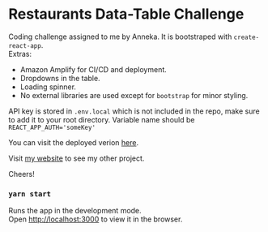# Restaurants Data-Table Challenge

Coding challenge assigned to me by Anneka. It is bootstraped with `create-react-app`. <br />
Extras:

- Amazon Amplify for CI/CD and deployment.
- Dropdowns in the table.
- Loading spinner.
- No external libraries are used except for `bootstrap` for minor styling.

API key is stored in `.env.local` which is not included in the repo, make sure to add it to your root directory. Variable name should be `REACT_APP_AUTH='someKey'`

You can visit the deployed verion [here](https://main.d109gfvk8b5f1s.amplifyapp.com/).

Visit [my website](https://konstantinbasmanov.com/) to see my other project.

Cheers!

### `yarn start`

Runs the app in the development mode.<br />
Open [http://localhost:3000](http://localhost:3000) to view it in the browser.
